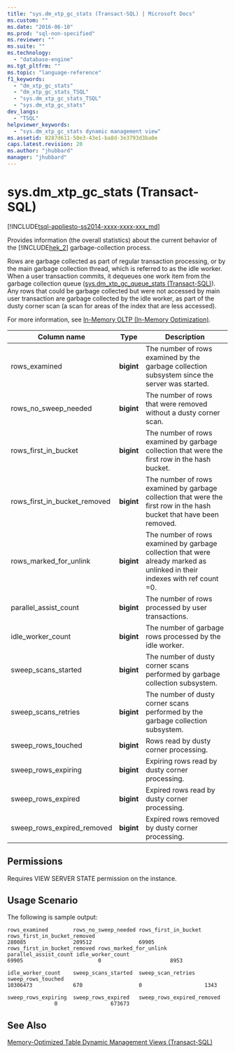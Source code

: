 ```yaml
---
title: "sys.dm_xtp_gc_stats (Transact-SQL) | Microsoft Docs"
ms.custom: ""
ms.date: "2016-06-10"
ms.prod: "sql-non-specified"
ms.reviewer: ""
ms.suite: ""
ms.technology: 
  - "database-engine"
ms.tgt_pltfrm: ""
ms.topic: "language-reference"
f1_keywords: 
  - "dm_xtp_gc_stats"
  - "dm_xtp_gc_stats_TSQL"
  - "sys.dm_xtp_gc_stats_TSQL"
  - "sys.dm_xtp_gc_stats"
dev_langs: 
  - "TSQL"
helpviewer_keywords: 
  - "sys.dm_xtp_gc_stats dynamic management view"
ms.assetid: 8287d611-50e3-43e1-ba8d-3e3793d3ba0e
caps.latest.revision: 20
ms.author: "jhubbard"
manager: "jhubbard"
---
```

# sys.dm_xtp_gc_stats (Transact-SQL)
[!INCLUDE[tsql-appliesto-ss2014-xxxx-xxxx-xxx_md](../../../a9retired/includes/tsql-appliesto-ss2014-xxxx-xxxx-xxx-md.md)]

  Provides information (the overall statistics) about the current behavior of the [!INCLUDE[hek_2](../../../a9retired/includes/hek-2-md.md)] garbage-collection process.  
  
 Rows are garbage collected as part of regular transaction processing, or by the main garbage collection thread, which is referred to as the idle worker. When a user transaction commits, it dequeues one work item from the garbage collection queue ([sys.dm_xtp_gc_queue_stats &#40;Transact-SQL&#41;](../../../relational-databases/reference/system-dynamic-management-views/sys.dm-xtp-gc-queue-stats-transact-sql.md)). Any rows that could be garbage collected but were not accessed by main user transaction are garbage collected by the idle worker, as part of the dusty corner scan (a scan for areas of the index that are less accessed).  
  
 For more information, see [In-Memory OLTP &#40;In-Memory Optimization&#41;](../../../relational-databases/in-memory-oltp/in-memory-oltp-in-memory-optimization.md).  
  
|Column name|Type|Description|  
|-----------------|----------|-----------------|  
|rows_examined|**bigint**|The number of rows examined by the garbage collection subsystem since the server was started.|  
|rows_no_sweep_needed|**bigint**|The number of rows that were removed without a dusty corner scan.|  
|rows_first_in_bucket|**bigint**|The number of rows examined by garbage collection that were the first row in the hash bucket.|  
|rows_first_in_bucket_removed|**bigint**|The number of rows examined by garbage collection that were the first row in the hash bucket that have been removed.|  
|rows_marked_for_unlink|**bigint**|The number of rows examined by garbage collection that were already marked as unlinked in their indexes with ref count =0.|  
|parallel_assist_count|**bigint**|The number of rows processed by user transactions.|  
|idle_worker_count|**bigint**|The number of garbage rows processed by the idle worker.|  
|sweep_scans_started|**bigint**|The number of dusty corner scans performed by garbage collection subsystem.|  
|sweep_scans_retries|**bigint**|The number of dusty corner scans performed by the garbage collection subsystem.|  
|sweep_rows_touched|**bigint**|Rows read by dusty corner processing.|  
|sweep_rows_expiring|**bigint**|Expiring rows read by dusty corner processing.|  
|sweep_rows_expired|**bigint**|Expired rows read by dusty corner processing.|  
|sweep_rows_expired_removed|**bigint**|Expired rows removed by dusty corner processing.|  
  
## Permissions  
 Requires VIEW SERVER STATE permission on the instance.  
  
## Usage Scenario  
 The following is sample output:  
  
```  
rows_examined        rows_no_sweep_needed rows_first_in_bucket rows_first_in_bucket_removed  
280085               209512               69905  
rows_first_in_bucket_removed rows_marked_for_unlink parallel_assist_count idle_worker_count  
69905                        0                      8953  
  
idle_worker_count    sweep_scans_started  sweep_scan_retries   sweep_rows_touched  
10306473             670                  0                    1343  
  
sweep_rows_expiring  sweep_rows_expired   sweep_rows_expired_removed  
               0                 673673  
```  
  
## See Also  
 [Memory-Optimized Table Dynamic Management Views &#40;Transact-SQL&#41;](../../../relational-databases/reference/system-dynamic-management-views/memory-optimized-table-dynamic-management-views-transact-sql.md)  
  
  